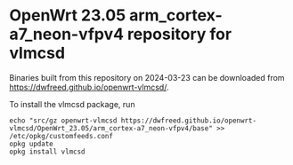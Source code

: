 OpenWrt 23.05 arm_cortex-a7_neon-vfpv4 repository for vlmcsd
========

Binaries built from this repository on 2024-03-23 can be downloaded from <https://dwfreed.github.io/openwrt-vlmcsd/>.

To install the vlmcsd package, run

```
echo "src/gz openwrt-vlmcsd https://dwfreed.github.io/openwrt-vlmcsd/OpenWrt_23.05/arm_cortex-a7_neon-vfpv4/base" >> /etc/opkg/customfeeds.conf
opkg update
opkg install vlmcsd
```
